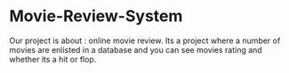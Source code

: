 # Movie-Review-System
Our project is about : online movie review. Its a project where a number of movies are enlisted in a database and you can see movies rating and whether its a hit or flop.
